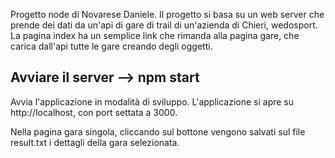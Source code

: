 Progetto node di Novarese Daniele.
Il progetto si basa su un web server che prende dei dati da un'api di gare di trail di un'azienda di Chieri, wedosport.
La pagina index ha un semplice link che rimanda alla pagina gare, che carica dall'api tutte le gare creando degli oggetti.

## Avviare il server --> npm start 

Avvia l'applicazione in modalità di sviluppo.
L'applicazione si apre su http://localhost, con port settata a 3000.

Nella pagina gara singola, cliccando sul bottone vengono salvati sul file result.txt i dettagli della gara selezionata.
